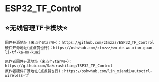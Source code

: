 # ESP32_TF_Control
## ⭐无线管理TF卡模块⭐
```
固件开源地址（来点个Star吧~）：https://github.com/ztmzzz/ESP32_TF_Control
硬件开源地址(点点赞也行)：https://oshwhub.com/ztmzzz/wo-de-wu-xian-guan-li-tf-ka-mo-kuai
```   
```
原作者固件开源地址（来点个Star吧~）：https://github.com/Sakurashiling/ESP32_TF_Control
原作者硬件开源地址(点点赞也行)：https://oshwhub.com/lin_xiandi/autoctrl-wireless-tf
``` 

